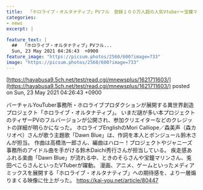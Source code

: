 ```yaml
---
title:  「ホロライブ・オルタナティブ」PVフル　登録１００万人超の人気Vtuber＝宝鐘マリン・兎田ぺこらら＆Ｆａｔｅの奇跡のコラボ  
categories:
- news
excerpt: |
  
feature_text: |
  ##  「ホロライブ・オルタナティブ」PVフル...
  Sun, 23 May 2021 04:26:43  +0900
feature_image: "https://picsum.photos/2560/600?image=733"
image: "https://picsum.photos/2560/600?image=733"
---
```


[https://hayabusa9.5ch.net/test/read.cgi/mnewsplus/1621711603/](https://hayabusa9.5ch.net/test/read.cgi/mnewsplus/1621711603/)
posted on Sun, 23 May 2021 04:26:43  +0900

<!--more-->

バーチャルYouTuber事務所・ホロライブプロダクションが展開する異世界創造プロジェクト「ホロライブ・オルタナティブ」。 いまだ謎が多い本プロジェクトのティザーPVのフルバージョンが公開され、参加クリエイターなどのクレジットの詳細が明らかになった。 ホロライブEnglishのMori Calliope／森美声（森カリオペ）さんが歌う主題歌「Dawn Blue」は、作詞を本人とボンジュール鈴木さんが担当。 作曲は高橋浩一郎さん、編曲はハロー！プロジェクトやジャニーズ事務所のアイドル曲を手がける鈴木Daichi秀行さんが担当している。 疾走感あふれる楽曲「Dawn Blue」が流れる中、ときのそらさんや宝鐘マリンさん、兎田ぺこらさんといったVTuberが躍動。 漫画、アニメ、ゲームといったメディアミックスを展開する「ホロライブ・オルタナティブ」への期待感を、より一層煽りまくる映像に仕上がった。 https://kai-you.net/article/80447
